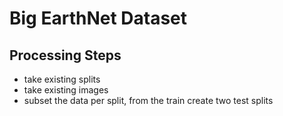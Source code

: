 # Big EarthNet Dataset

## Processing Steps 

- take existing splits
- take existing images 
- subset the data per split, from the train create two test splits